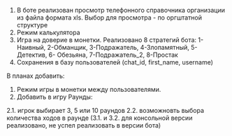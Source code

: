 1.  В боте реализован просмотр телефонного справочника организации из файла формата xls.
    Выбор для просмотра - по оргштатной структуре
2.  Режим калькулятора
3.  Игра на доверие в монетки.
    Реализовано 8 стратегий бота: 1-Наивный, 2-Обманщик, 3-Подражатель, 4-Злопамятный, 5-Детектив, 6- Обезьяна, 7-Подражатель_2, 8-Простак
4.  Сохранения в базу пользователей (chat_id, first_name, username)

В планах добавить:
1. Режим игры в монетки между пользователями.
2.  Добавить в игру Раунды:

2.1. игрок выбирает 3, 5 или 10 раундов
2.2. возможновть выбора количества ходов в раунде
        (3.1. и 3.2. для консольной версии реализовано, не успел реализовать в версии бота)
